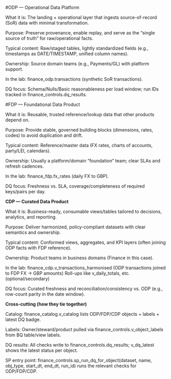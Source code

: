 #ODP — Operational Data Platform

What it is: The landing + operational layer that ingests source-of-record (SoR) data with minimal transformation.

Purpose: Preserve provenance, enable replay, and serve as the “single source of truth” for raw/operational facts.

Typical content: Raw/staged tables, lightly standardized fields (e.g., timestamps as DATE/TIMESTAMP, unified column names).

Ownership: Source domain teams (e.g., Payments/GL) with platform support.

In the lab: finance_odp.transactions (synthetic SoR transactions).

DQ focus: Schema/Nulls/Basic reasonableness per load window; run IDs tracked in finance_controls.dq_results.


#FDP — Foundational Data Product

What it is: Reusable, trusted reference/lookup data that other products depend on.

Purpose: Provide stable, governed building blocks (dimensions, rates, codes) to avoid duplication and drift.

Typical content: Reference/master data (FX rates, charts of accounts, party/LEI, calendars).

Ownership: Usually a platform/domain “foundation” team; clear SLAs and refresh cadences.

In the lab: finance_fdp.fx_rates (daily FX to GBP).

DQ focus: Freshness vs. SLA, coverage/completeness of required keys/pairs per day.


**CDP — Curated Data Product**

What it is: Business-ready, consumable views/tables tailored to decisions, analytics, and reporting.

Purpose: Deliver harmonized, policy-compliant datasets with clear semantics and ownership.

Typical content: Conformed views, aggregates, and KPI layers (often joining ODP facts with FDP reference).

Ownership: Product teams in business domains (Finance in this case).

In the lab: 
finance_cdp.v_transactions_harmonised (ODP transactions joined to FDP FX → GBP amounts)
Roll-ups like v_daily_totals, etc. (optional/secondary)

DQ focus: Curated freshness and reconciliation/consistency vs. ODP (e.g., row-count parity in the date window).


**Cross-cutting (how they tie together)**

Catalog: finance_catalog.v_catalog lists ODP/FDP/CDP objects + labels + latest DQ badge.

Labels: Owner/steward/product pulled via finance_controls.v_object_labels from BQ table/view labels.

DQ results: All checks write to finance_controls.dq_results; v_dq_latest shows the latest status per object.

SP entry point: finance_controls.sp_run_dq_for_object(dataset, name, obj_type, start_dt, end_dt, run_id) runs the relevant checks for ODP/FDP/CDP.
